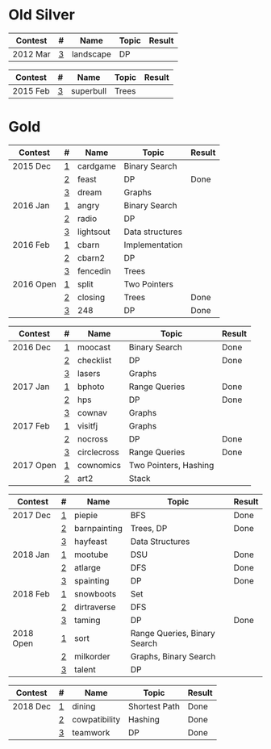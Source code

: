 # Old Silver

| Contest         | # | Name      | Topic            | Result                 |
| --------------- | - | --------- | ---------------- | ---------------------- |
| 2012 Mar        | [3](http://www.usaco.org/index.php?page=viewproblem2&cpid=126) | landscape | DP |  |

| Contest         | # | Name      | Topic            | Result                 |
| --------------- | - | --------- | ---------------- | ---------------------- |
| 2015 Feb        | [3](http://www.usaco.org/index.php?page=viewproblem2&cpid=531) | superbull | Trees |  |

# Gold

| Contest         | # | Name      | Topic            | Result                 |
| --------------- | - | --------- | ---------------- | ---------------------- |
| 2015 Dec | [1](http://www.usaco.org/index.php?page=viewproblem2&cpid=573) | cardgame | Binary Search |  |       
| | [2](http://www.usaco.org/index.php?page=viewproblem2&cpid=574) | feast | DP | Done |
| | [3](http://www.usaco.org/index.php?page=viewproblem2&cpid=575) | dream | Graphs |  |
| 2016 Jan | [1](http://www.usaco.org/index.php?page=viewproblem2&cpid=597) | angry | Binary Search |  |
| | [2](http://www.usaco.org/index.php?page=viewproblem2&cpid=598) | radio | DP |  |
| | [3](http://www.usaco.org/index.php?page=viewproblem2&cpid=599) | lightsout | Data structures |  |
| 2016 Feb | [1](http://www.usaco.org/index.php?page=viewproblem2&cpid=621) | cbarn | Implementation|  |
| | [2](http://www.usaco.org/index.php?page=viewproblem2&cpid=622) | cbarn2 | DP |  |
| | [3](http://www.usaco.org/index.php?page=viewproblem2&cpid=623) | fencedin | Trees |  |
| 2016 Open | [1](http://www.usaco.org/index.php?page=viewproblem2&cpid=645) | split | Two Pointers | |
| | [2](http://www.usaco.org/index.php?page=viewproblem2&cpid=646) | closing | Trees | Done |
| | [3](http://www.usaco.org/index.php?page=viewproblem2&cpid=647) | 248 | DP | Done |

| Contest         | # | Name      | Topic            | Result                 |
| --------------- | - | --------- | ---------------- | ---------------------- |
| 2016 Dec | [1](http://www.usaco.org/index.php?page=viewproblem2&cpid=669) | moocast | Binary Search | Done |
| | [2](http://www.usaco.org/index.php?page=viewproblem2&cpid=670) | checklist | DP | Done |
| | [3](http://www.usaco.org/index.php?page=viewproblem2&cpid=671) | lasers | Graphs |  |
| 2017 Jan | [1](http://www.usaco.org/index.php?page=viewproblem2&cpid=693) | bphoto | Range Queries | Done  |
| | [2](http://www.usaco.org/index.php?page=viewproblem2&cpid=694) | hps | DP | Done |
| | [3](http://www.usaco.org/index.php?page=viewproblem2&cpid=695) | cownav | Graphs |  |
| 2017 Feb | [1](http://www.usaco.org/index.php?page=viewproblem2&cpid=717) | visitfj | Graphs ||
| | [2](http://www.usaco.org/index.php?page=viewproblem2&cpid=718) | nocross | DP | Done  |
| | [3](http://www.usaco.org/index.php?page=viewproblem2&cpid=719) | circlecross | Range Queries | Done  |
| 2017 Open | [1](http://www.usaco.org/index.php?page=viewproblem2&cpid=741) | cownomics | Two Pointers, Hashing |  |
| | [2](http://www.usaco.org/index.php?page=viewproblem2&cpid=743) | art2 | Stack |  |

| Contest         | # | Name      | Topic            | Result                 |
| --------------- | - | --------- | ---------------- | ---------------------- |
| 2017 Dec | [1](http://www.usaco.org/index.php?page=viewproblem2&cpid=765) | piepie | BFS | Done |
| | [2](http://www.usaco.org/index.php?page=viewproblem2&cpid=766) | barnpainting | Trees, DP | Done|
| | [3](http://www.usaco.org/index.php?page=viewproblem2&cpid=767) | hayfeast | Data Structures |  |
| 2018 Jan | [1](http://www.usaco.org/index.php?page=viewproblem2&cpid=789) | mootube | DSU | Done |
| | [2](http://www.usaco.org/index.php?page=viewproblem2&cpid=790) | atlarge | DFS | Done |
| | [3](http://www.usaco.org/index.php?page=viewproblem2&cpid=791) | spainting | DP | Done  |
| 2018 Feb | [1](http://www.usaco.org/index.php?page=viewproblem&cpid=801) | snowboots | Set ||
| | [2](http://www.usaco.org/index.php?page=viewproblem&cpid=802) | dirtraverse | DFS |  |
| | [3](http://www.usaco.org/index.php?page=viewproblem&cpid=803) | taming | DP | Done |
| 2018 Open | [1](http://www.usaco.org/index.php?page=viewproblem2&cpid=837) | sort | Range Queries, Binary Search |  |
| | [2](http://www.usaco.org/index.php?page=viewproblem2&cpid=838) | milkorder | Graphs, Binary Search |  |
| | [3](http://www.usaco.org/index.php?page=viewproblem2&cpid=839) | talent | DP | |

| Contest         | # | Name      | Topic            | Result                 |
| --------------- | - | --------- | ---------------- | ---------------------- |
| 2018 Dec | [1](http://www.usaco.org/index.php?page=viewproblem2&cpid=861) | dining | Shortest Path | Done |
| | [2](http://www.usaco.org/index.php?page=viewproblem2&cpid=862) | cowpatibility | Hashing | Done |
| | [3](http://www.usaco.org/index.php?page=viewproblem2&cpid=863) | teamwork | DP | Done |

